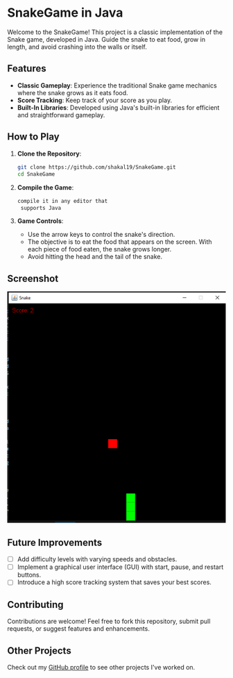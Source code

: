 # SnakeGame in Java

Welcome to the SnakeGame! This project is a classic implementation of the Snake game, developed in Java. Guide the snake to eat food, grow in length, and avoid crashing into the walls or itself.

## Features

- **Classic Gameplay**: Experience the traditional Snake game mechanics where the snake grows as it eats food.
- **Score Tracking**: Keep track of your score as you play.
- **Built-In Libraries**: Developed using Java's built-in libraries for efficient and straightforward gameplay.

## How to Play

1. **Clone the Repository**:
    ```bash
    git clone https://github.com/shakal19/SnakeGame.git
    cd SnakeGame
    ```

2. **Compile the Game**:
    ```
    compile it in any editor that
     supports Java
    ```


4. **Game Controls**:
   - Use the arrow keys to control the snake's direction.
   - The objective is to eat the food that appears on the screen. With each piece of food eaten, the snake grows longer.
   - Avoid hitting the head and the tail of the snake.

## Screenshot

![SnakeGame Screenshot](snake.PNG)

## Future Improvements

- [ ] Add difficulty levels with varying speeds and obstacles.
- [ ] Implement a graphical user interface (GUI) with start, pause, and restart buttons.
- [ ] Introduce a high score tracking system that saves your best scores.

## Contributing

Contributions are welcome! Feel free to fork this repository, submit pull requests, or suggest features and enhancements.



## Other Projects

Check out my [GitHub profile](https://github.com/shakal19) to see other projects I've worked on.

